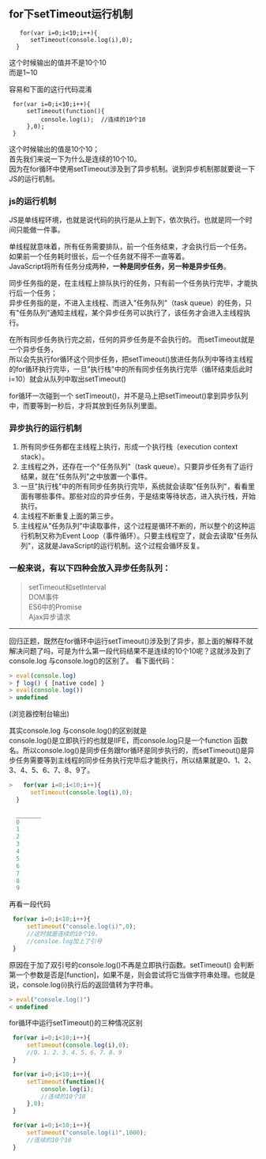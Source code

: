 ## for下setTimeout运行机制
~~~
   for(var i=0;i<10;i++){
      setTimeout(console.log(i),0);
  }
~~~

这个时候输出的值并不是10个10  
而是1~10  

容易和下面的这行代码混淆  
~~~
 for(var i=0;i<10;i++){
     setTimeout(function(){
         console.log(i);  //连续的10个10
     },0);
 }

~~~
这个时候输出的值是10个10；  
首先我们来说一下为什么是连续的10个10。  
因为在for循环中使用setTimeout涉及到了异步机制。说到异步机制那就要说一下JS的运行机制。  

### js的运行机制
JS是单线程环境，也就是说代码的执行是从上到下，依次执行。也就是同一个时间只能做一件事。

单线程就意味着，所有任务需要排队，前一个任务结束，才会执行后一个任务。  
如果前一个任务耗时很长，后一个任务就不得不一直等着。  
JavaScript将所有任务分成两种，**一种是同步任务，另一种是异步任务**。   

同步任务指的是，在主线程上排队执行的任务，只有前一个任务执行完毕，才能执行后一个任务；  
异步任务指的是，不进入主线程、而进入"任务队列"（task queue）的任务，只有"任务队列"通知主线程，某个异步任务可以执行了，该任务才会进入主线程执行。

在所有同步任务执行完之前，任何的异步任务是不会执行的。 而setTimeout就是一个异步任务，  
所以会先执行for循环这个同步任务，把setTimeout()放进任务队列中等待主线程的for循环执行完毕，一旦"执行栈"中的所有同步任务执行完毕（循环结束后此时i=10）就会从队列中取出setTimeout()  

for循环一次碰到一个 setTimeout()，并不是马上把setTimeout()拿到异步队列中，而要等到一秒后，才将其放到任务队列里面。

### 异步执行的运行机制
1. 所有同步任务都在主线程上执行，形成一个执行栈（execution context stack）。
2. 主线程之外，还存在一个"任务队列"（task queue）。只要异步任务有了运行结果，就在"任务队列"之中放置一个事件。
3. 一旦"执行栈"中的所有同步任务执行完毕，系统就会读取"任务队列"，看看里面有哪些事件。那些对应的异步任务，于是结束等待状态，进入执行栈，开始执行。
4. 主线程不断重复上面的第三步。
5. 主线程从"任务队列"中读取事件，这个过程是循环不断的，所以整个的这种运行机制又称为Event Loop（事件循环）。只要主线程空了，就会去读取"任务队列"，这就是JavaScript的运行机制。这个过程会循环反复。

### 一般来说，有以下四种会放入异步任务队列：
> setTimeout和setlnterval  
> DOM事件  
> ES6中的Promise  
> Ajax异步请求  

___
回归正题，既然在for循环中运行setTimeout()涉及到了异步，那上面的解释不就解决问题了吗，可是为什么第一段代码结果不是连续的10个10呢？这就涉及到了console.log 与console.log()的区别了。
看下面代码：

~~~js
> eval(console.log)
> ƒ log() { [native code] }
> eval(console.log())
> undefined
~~~
(浏览器控制台输出)

其实console.log 与console.log()的区别就是  
console.log()是立即执行的也就是IIFE，而console.log只是一个function 函数名。所以console.log()是同步任务跟for循环是同步执行的，而setTimeout()是异步任务需要等到主线程的同步任务执行完毕后才能执行，所以结果就是0、1、2、3、4、5、6、7、8、9了。

~~~js
>   for(var i=0;i<10;i++){
      setTimeout(console.log(i),0);
  }
  
  _______
  0
  1
  2
  3
  4
  5
  6
  7
  8
  9
~~~
再看一段代码
~~~js
 for(var i=0;i<10;i++){
     setTimeout("console.log(i)",0);
	 //这时就是连续的10个10，
	 //consloe.log加上了引号
 }

~~~

原因在于加了双引号的console.log()不再是立即执行函数。setTimeout() 会判断第一个参数是否是[function]，如果不是，则会尝试将它当做字符串处理。也就是说，console.log(i)执行后的返回值转为字符串。

~~~js
> eval("console.log()")
< undefined
~~~


for循环中运行setTimeout()的三种情况区别
~~~js
 for(var i=0;i<10;i++){
     setTimeout(console.log(i),0);
	 //0、1、2、3、4、5、6、7、8、9
 }

 for(var i=0;i<10;i++){
     setTimeout(function(){
         console.log(i);
		 //连续的10个10
     },0);
 }

 for(var i=0;i<10;i++){
     setTimeout("console.log(i)",1000);
	 //连续的10个10
 }

~~~